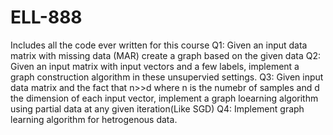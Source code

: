 # ELL-888
Includes all the code ever written for this course
Q1: Given an input data matrix with missing data (MAR) create a graph based on the given data
Q2: Given an input matrix with input vectors and a few labels, implement a graph construction algorithm in these unsupervied settings.
Q3: Given input data matrix and the fact that n>>d where n is the numebr of samples and d the dimension of each input vector, implement a graph loearning algorithm using partial data at any given iteration(Like SGD)
Q4: Implement graph learning algorithm for hetrogenous data.

